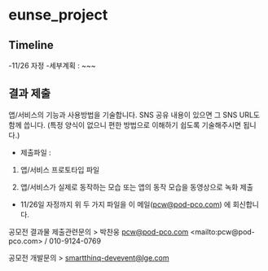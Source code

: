 # eunse_project

## Timeline 

-11/26 자정 
-세부계획 : ~~~ 


## 결과 제출 

앱/서비스의 기능과 사용방법을 기술합니다. SNS 공유 내용이 있으면 그 SNS
URL도 함께 씁니다. (특정 양식이 없으니 편한 방법으로 이해하기 쉽도록
기술해주시면 됩니다.)

- 제출파일 :

1) 앱/서비스 프로토타입 파일

2) 앱/서비스가 실제로 동작하는 모습 또는 앱의 동작 모습을 동영상으로 녹화
제출

- 11/26일 자정까지 위 두 가지 파일을 이 메일(pcw@pod-pco.com) 에 회신합니다.

공모전 결과물 제출관련문의 > 박찬웅 pcw@pod-pco.com <mailto:pcw@pod-
pco.com>  / 010-9124-0769

공모전 개발문의 > smartthinq-devevent@lge.com

